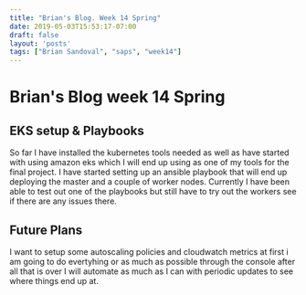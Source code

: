 ```yaml
---
title: "Brian's Blog. Week 14 Spring"
date: 2019-05-03T15:53:17-07:00
draft: false
layout: 'posts'
tags: ["Brian Sandoval", "saps", "week14"]
---
```

# Brian's Blog week 14 Spring
## EKS setup & Playbooks
So far I have installed the kubernetes tools needed as well as have started with using amazon eks which I will end up using as one of my tools for the final project. I have started setting up an ansible playbook that will end up deploying the master and a couple of worker nodes. Currently I have been able to test out one of the playbooks but still have to try out the workers see if there are any issues there.
## Future Plans
I want to setup some autoscaling policies and cloudwatch metrics at first i am going to do evertyhing or as much as possible through the console after all that is over I will automate as much as I can with periodic updates to see where things end up at.